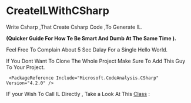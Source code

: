 # CreateILWithCSharp


Write Csharp ,That Create Csharp Code ,To Generate IL.

<b>(Quicker Guide For How Te Be Smart And Dumb At The Same Time ).</b>

Feel Free To Complain About 5 Sec Dalay For a Single Hello World.


If You Dont Want To Clone The Whole Project Make Sure To Add This Guy To Your Project.


` <PackageReference Include="Microsoft.CodeAnalysis.CSharp" Version="4.2.0" />`


IF your Wish To Call IL Directly , Take a Look At This [Class](https://github.com/MrAliSalehi/CreateILWithCSharp/blob/master/DirectIlCall.cs) : 
